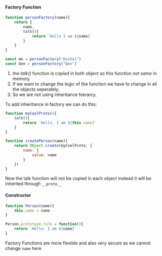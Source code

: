 
#### Factory Function

```js
function personFactory(name){
	return {
		name,
		talk(){
			return `Hello I am ${name}`
		}	
	}
}

const me = personFactory("Kushal")
const ben = personFactory("Ben")


```
1. the *talk()* function is *copied* in both object so this function *not same* in memory.
2. If we want to change the logic of the function we have to change in all the objects seperately.
3. So we are not using inheritance hierarcy. 

To add inheritance in factory we can do this:
```js
function myCoolProto(){
	talk(){
		return `Hello, I am ${this.name}`
	}
}

function createPerson(name){
	return Object.create(myCoolProto, {
		name: {
			value: name
		}
	})
}
```
Now the talk function will not be copied in each object instead it will be inherited through `__proto__`


#### Constructor
```js
function Person(name){
	this.name = name
}

Person.prototype.talk = function(){
	return `Hello: I am ${name}`
}  
```

Factory Functions are more flexible and also very secure as we cannot change `name`  here.
